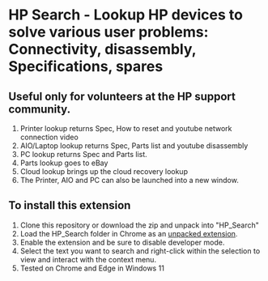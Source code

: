 # HP Search - Lookup HP devices to solve various user problems: Connectivity, disassembly, Specifications, spares

## Useful only for volunteers at the HP support community.

1. Printer lookup returns Spec, How to reset and youtube network connection video
2. AIO/Laptop lookup returns Spec, Parts list and youtube disassembly
3. PC lookup returns Spec and Parts list.
4. Parts lookup goes to eBay
5. Cloud lookup brings up the cloud recovery lookup
6. The Printer, AIO and PC can also be launched into a new window.

## To install this extension

1. Clone this repository or download the zip and unpack into "HP_Search"
2. Load the HP_Search folder in Chrome as an [unpacked extension](https://developer.chrome.com/docs/extensions/mv3/getstarted/development-basics/#load-unpacked).
3. Enable the extension and be sure to disable developer mode.
4. Select the text you want to search and right-click within the selection to view and interact with the context menu.
5. Tested on Chrome and Edge in Windows 11
